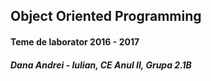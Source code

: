 ## Object Oriented Programming
#### Teme de laborator 2016 - 2017
##### Dana Andrei - Iulian, CE Anul II, Grupa 2.1B
